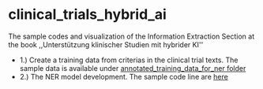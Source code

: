 # clinical_trials_hybrid_ai
The sample codes and visualization of the Information Extraction Section at the book ,,Unterstützung klinischer Studien mit hybrider KI''


* 1.) Create a training data from criterias in the clinical trial texts.
The sample data is available under [annotated_training_data_for_ner folder](https://github.com/sefeoglu/clinical_trials_hybrid_ai/tree/master/annotated_training_data_for_ner)
* 2.) The NER model development.
The sample code line are [here](https://github.com/sefeoglu/clinical_trials_hybrid_ai/blob/master/demo_NER_model/NER%20model%20demo.md)
